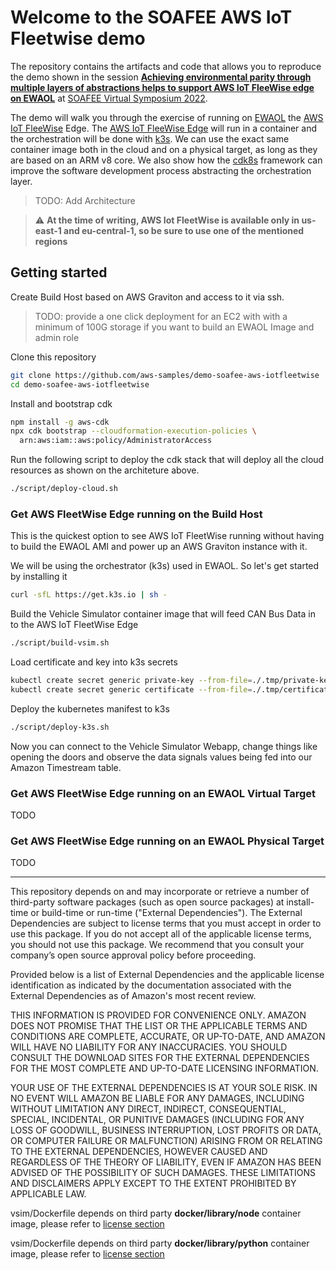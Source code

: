 # Welcome to the SOAFEE AWS IoT Fleetwise demo

The repository contains the artifacts and code that allows you to reproduce the demo shown in the session [**Achieving environmental parity through multiple layers of abstractions helps to support AWS IoT FleeWise edge on EWAOL**](https://www.youtube.com/watch?v=Wd1isAmTtp8) at [SOAFEE Virtual Symposium 2022](https://soafee.io/blog/2022/virtual_symposium/).

The demo will walk you through the exercise of running on [EWAOL](https://github.com/aws4embeddedlinux/meta-aws-ewaol) the [AWS IoT FleeWise](https://aws.amazon.com/iot-fleetwise/) Edge. The [AWS IoT FleeWise Edge](https://github.com/aws/aws-iot-fleetwise-edge) will run in a container and the orchestration will be done with [k3s](https://k3s.io/). We can use the exact same container image both in the cloud and on a physical target, as long as they are based on an ARM v8 core. We also show how the [cdk8s](https://cdk8s.io/) framework can improve the software development process abstracting the orchestration layer.

> TODO: Add Architecture

> :warning: **At the time of writing, AWS Iot FleetWise is available only in us-east-1 and eu-central-1, so be sure to use one of the mentioned regions**

## Getting started

Create Build Host based on AWS Graviton and access to it via ssh.

> TODO: provide a one click deployment for an EC2 with with a minimum of 100G storage if you want to build an EWAOL Image and admin role

Clone this repository

```sh
git clone https://github.com/aws-samples/demo-soafee-aws-iotfleetwise
cd demo-soafee-aws-iotfleetwise
```

Install and bootstrap cdk

```sh
npm install -g aws-cdk
npx cdk bootstrap --cloudformation-execution-policies \
  arn:aws:iam::aws:policy/AdministratorAccess 
```

Run the following script to deploy the cdk stack that will deploy all the cloud resources as shown on the architeture above.

```sh
./script/deploy-cloud.sh
```

### Get AWS FleetWise Edge running on the Build Host

This is the quickest option to see AWS IoT FleetWise running without having to build the EWAOL AMI and power up an AWS Graviton instance with it.

We will be using the orchestrator (k3s) used in EWAOL. So let's get started by installing it

```sh
curl -sfL https://get.k3s.io | sh -
```

Build the Vehicle Simulator container image that will feed CAN Bus Data in to the AWS IoT FleetWise Edge

```sh
./script/build-vsim.sh
```

Load certificate and key into k3s secrets

```sh
kubectl create secret generic private-key --from-file=./.tmp/private-key.key
kubectl create secret generic certificate --from-file=./.tmp/certificate.pem
```

Deploy the kubernetes manifest to k3s

```sh
./script/deploy-k3s.sh
```

Now you can connect to the Vehicle Simulator Webapp, change things like opening the doors and observe the data signals values being fed into our Amazon Timestream table.

### Get AWS FleetWise Edge running on an EWAOL Virtual Target 

TODO

### Get AWS FleetWise Edge running on an EWAOL Physical Target 

TODO

---

This repository depends on and may incorporate or retrieve a number of third-party
software packages (such as open source packages) at install-time or build-time
or run-time ("External Dependencies"). The External Dependencies are subject to
license terms that you must accept in order to use this package. If you do not
accept all of the applicable license terms, you should not use this package. We
recommend that you consult your company’s open source approval policy before
proceeding.

Provided below is a list of External Dependencies and the applicable license
identification as indicated by the documentation associated with the External
Dependencies as of Amazon's most recent review.

THIS INFORMATION IS PROVIDED FOR CONVENIENCE ONLY. AMAZON DOES NOT PROMISE THAT
THE LIST OR THE APPLICABLE TERMS AND CONDITIONS ARE COMPLETE, ACCURATE, OR
UP-TO-DATE, AND AMAZON WILL HAVE NO LIABILITY FOR ANY INACCURACIES. YOU SHOULD
CONSULT THE DOWNLOAD SITES FOR THE EXTERNAL DEPENDENCIES FOR THE MOST COMPLETE
AND UP-TO-DATE LICENSING INFORMATION.

YOUR USE OF THE EXTERNAL DEPENDENCIES IS AT YOUR SOLE RISK. IN NO EVENT WILL
AMAZON BE LIABLE FOR ANY DAMAGES, INCLUDING WITHOUT LIMITATION ANY DIRECT,
INDIRECT, CONSEQUENTIAL, SPECIAL, INCIDENTAL, OR PUNITIVE DAMAGES (INCLUDING
FOR ANY LOSS OF GOODWILL, BUSINESS INTERRUPTION, LOST PROFITS OR DATA, OR
COMPUTER FAILURE OR MALFUNCTION) ARISING FROM OR RELATING TO THE EXTERNAL
DEPENDENCIES, HOWEVER CAUSED AND REGARDLESS OF THE THEORY OF LIABILITY, EVEN
IF AMAZON HAS BEEN ADVISED OF THE POSSIBILITY OF SUCH DAMAGES. THESE LIMITATIONS
AND DISCLAIMERS APPLY EXCEPT TO THE EXTENT PROHIBITED BY APPLICABLE LAW.


vsim/Dockerfile depends on third party **docker/library/node** container image, please refer to [license section](https://gallery.ecr.aws/docker/library/node) 

vsim/Dockerfile depends on third party **docker/library/python** container image, please refer to [license section](https://gallery.ecr.aws/docker/library/python) 
